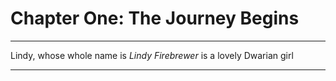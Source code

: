 # Chapter One: The Journey Begins

---

Lindy, whose whole name is _Lindy Firebrewer_ is a lovely Dwarian girl 

---

